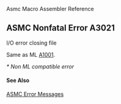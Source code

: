 Asmc Macro Assembler Reference

## ASMC Nonfatal Error A3021

I/O error closing file

Same as ML [A1001](A1001.md).

_* Non ML compatible error_

#### See Also

[ASMC Error Messages](readme.md)
